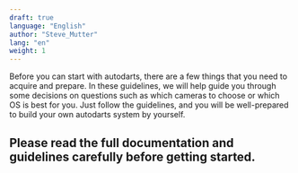 ```yaml
---
draft: true
language: "English"
author: "Steve_Mutter"
lang: "en"
weight: 1
---
```


Before you can start with autodarts, there are a few things that you need to acquire and prepare. In these guidelines, we will help guide you through some decisions on questions such as which cameras to choose or which OS is best for you. Just follow the guidelines, and you will be well-prepared to build your own autodarts system by yourself.

[comment]: < > "spelling + wording"

## Please read the full documentation and guidelines carefully before getting started.

